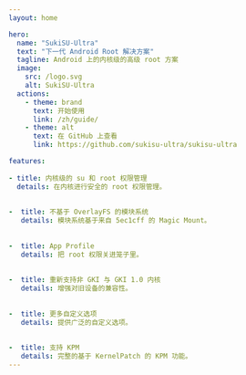 ```yaml
---
layout: home

hero:
  name: "SukiSU-Ultra"
  text: "下一代 Android Root 解决方案"
  tagline: Android 上的内核级的高级 root 方案
  image:
    src: /logo.svg
    alt: SukiSU-Ultra
  actions:
    - theme: brand
      text: 开始使用
      link: /zh/guide/
    - theme: alt
      text: 在 GitHub 上查看
      link: https://github.com/sukisu-ultra/sukisu-ultra

features:
  
- title: 内核级的 su 和 root 权限管理
  details: 在内核进行安全的 root 权限管理。
  
  
-  title: 不基于 OverlayFS 的模块系统
   details: 模块系统基于来自 5ec1cff 的 Magic Mount。
  
  
-  title: App Profile
   details: 把 root 权限关进笼子里。
  
  
-  title: 重新支持非 GKI 与 GKI 1.0 内核
   details: 增强对旧设备的兼容性。
  
  
-  title: 更多自定义选项
   details: 提供广泛的自定义选项。
  
  
-  title: 支持 KPM
   details: 完整的基于 KernelPatch 的 KPM 功能。
---
```

